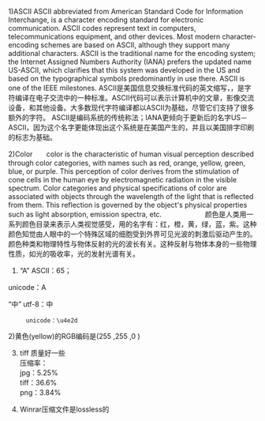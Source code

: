1)ASCII   ASCII abbreviated from American Standard Code for Information Interchange, is a character encoding standard for electronic communication. ASCII codes represent text in computers, telecommunications equipment, and other devices. Most modern character-encoding schemes are based on ASCII, although they support many additional characters. 
ASCII is the traditional name for the encoding system; the Internet Assigned Numbers Authority (IANA) prefers the updated name US-ASCII, which clarifies that this system was developed in the US and based on the typographical symbols predominantly in use there.
ASCII is one of the IEEE milestones. 
         ASCII是美国信息交换标准代码的英文缩写，，是字符编译在电子交流中的一种标准。ASCII代码可以表示计算机中的文章，影像交流设备，和其他设备。大多数现代字符编译都以ASCII为基础，尽管它们支持了很多额外的字符。
         ASCII是编码系统的传统称法；IANA更倾向于更新后的名字US－ASCII，因为这个名字更能体现出这个系统是在美国产生的，并且以美国排字印刷的标志为基础。













2)Color　　color is the characteristic of human visual perception described through color categories, with names such as red, orange, yellow, green, blue, or purple. This perception of color derives from the stimulation of cone cells in the human eye by electromagnetic radiation in the visible spectrum. Color categories and physical specifications of color are associated with objects through the wavelength of the light that is reflected from them. This reflection is governed by the object's physical properties such as light absorption, emission spectra, etc.
　　　　　　颜色是人类用一系列颜色目录来表示人类视觉感受，用的名字有：红，橙，黄，绿，蓝，紫。这种颜色知觉由人眼中的一个特殊区域的细胞受到外界可见光波的刺激后驱动产生的。颜色种类和物理特性与物体反射的光的波长有关。这种反射与物体本身的一些物理性质，如光的吸收率，光的发射光谱有关。













 1) “A” ASCII：65；  

 unicode：&#x0041;  

   “中” utf-8：&#x4E2D;  

         unicode：\u4e2d  
         
 
 

 
 
 
 
 
 
 
 
 
 2)黄色(yellow)的RGB编码是(255 ,255 ,0 ) 
 
 
 
 3) tiff 质量好一些  
 压缩率：  
 jpg：5.25%  
 tiff：36.6%  
 png：3.84%  

 
 
 
 
 
 
 
 
 
 
 4) Winrar压缩文件是lossless的  
 
